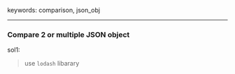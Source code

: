 keywords: comparison, json_obj

---
### Compare 2 or multiple JSON object
sol1:
> use `lodash` libarary